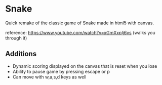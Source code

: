 # Snake

Quick remake of the classic game of Snake made in html5 with canvas.

reference: https://www.youtube.com/watch?v=xGmXxpIj6vs (walks you through it)

## Additions ##

* Dynamic scoring displayed on the canvas that is reset when you lose
* Ability to pause game by pressing escape or p
* Can move with w,a,s,d keys as well
